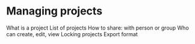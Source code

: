 # Managing projects

What is a project
List of projects
How to share: with person or group
Who can create, edit, view
Locking projects
Export format


